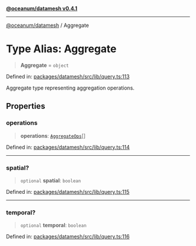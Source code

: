 [**@oceanum/datamesh v0.4.1**](../README.md)

***

[@oceanum/datamesh](../README.md) / Aggregate

# Type Alias: Aggregate

> **Aggregate** = `object`

Defined in: [packages/datamesh/src/lib/query.ts:113](https://github.com/oceanum-io/oceanum-js/blob/6ea95bc75340e32d4166044b1046d4453dd46745/packages/datamesh/src/lib/query.ts#L113)

Aggregate type representing aggregation operations.

## Properties

### operations

> **operations**: [`AggregateOps`](AggregateOps.md)[]

Defined in: [packages/datamesh/src/lib/query.ts:114](https://github.com/oceanum-io/oceanum-js/blob/6ea95bc75340e32d4166044b1046d4453dd46745/packages/datamesh/src/lib/query.ts#L114)

***

### spatial?

> `optional` **spatial**: `boolean`

Defined in: [packages/datamesh/src/lib/query.ts:115](https://github.com/oceanum-io/oceanum-js/blob/6ea95bc75340e32d4166044b1046d4453dd46745/packages/datamesh/src/lib/query.ts#L115)

***

### temporal?

> `optional` **temporal**: `boolean`

Defined in: [packages/datamesh/src/lib/query.ts:116](https://github.com/oceanum-io/oceanum-js/blob/6ea95bc75340e32d4166044b1046d4453dd46745/packages/datamesh/src/lib/query.ts#L116)
